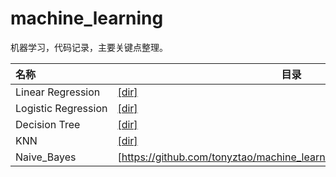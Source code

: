 # machine_learning
机器学习，代码记录，主要关键点整理。

|名称                  |目录         |
|:--------------------|-------------|
| Linear Regression   | [[dir]](https://github.com/tonyztao/machine_learning/tree/master/linear_regression)|
| Logistic Regression | [[dir]](https://github.com/tonyztao/machine_learning/tree/master/logistic_regression)|
| Decision Tree       | [[dir]](https://github.com/tonyztao/machine_learning/tree/master/decision%20tree)|
| KNN       | [[dir]](https://github.com/tonyztao/machine_learning/tree/master/KNN)|
| Naive_Bayes | [https://github.com/tonyztao/machine_learning/tree/master/Naive_Bayes]

